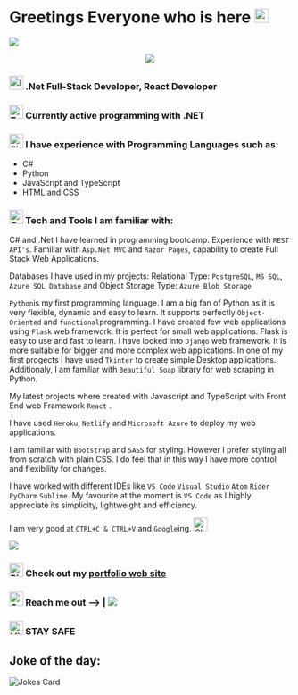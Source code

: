 
# Greetings Everyone who is here <img src="https://raw.githubusercontent.com/Tarikul-Islam-Anik/Animated-Fluent-Emojis/master/Emojis/Hand%20gestures/Heart%20Hands%20Medium-Light%20Skin%20Tone.png" alt="Heart Hands Medium-Light Skin Tone" width="25" height="25" />

<img src="https://user-images.githubusercontent.com/73097560/115834477-dbab4500-a447-11eb-908a-139a6edaec5c.gif">

<p align="center">
  <a href="https://github.com/DenverCoder1/readme-typing-svg"><img src="https://readme-typing-svg.herokuapp.com?font=Time+New+Roman&color=cyan&size=25&center=true&vCenter=true&width=600&height=100&lines=I+am+Full+Stack+Developer..&hearts;++;Self-taught+Programmer,;Economics+and+Business+Graduate,;Active+Learner/Researcher,;Love+to+learn+new+stuffs..<3"></a>
</p>

### <img src="https://raw.githubusercontent.com/Tarikul-Islam-Anik/Animated-Fluent-Emojis/master/Emojis/Hand%20gestures/Index%20Pointing%20Up.png" alt="Index Pointing Up" width="25" height="25" /> .Net Full-Stack Developer, React Developer
### <img src="https://raw.githubusercontent.com/Tarikul-Islam-Anik/Animated-Fluent-Emojis/master/Emojis/Hand%20gestures/Eyes.png" alt="Eyes" width="25" height="25" />  Currently active programming with .NET
### <img src="https://raw.githubusercontent.com/Tarikul-Islam-Anik/Animated-Fluent-Emojis/master/Emojis/Hand%20gestures/Flexed%20Biceps.png" alt="Flexed Biceps" width="25" height="25" /> I have experience with Programming Languages such as:
* C#
* Python
* JavaScript and TypeScript
* HTML and CSS

### <img src="https://raw.githubusercontent.com/Tarikul-Islam-Anik/Animated-Fluent-Emojis/master/Emojis/Hand%20gestures/OK%20Hand.png" alt="OK Hand" width="25" height="25" /> Tech and Tools I am familiar with:

C# and .Net I have learned in programming bootcamp. Experience with `REST API's`. Familiar with  `Asp.Net MVC` and `Razor Pages`, capability to create Full Stack Web Applications. 

Databases I have used in my projects: Relational Type: `PostgreSQL`, `MS SQL`,  `Azure SQL Database` and Object Storage Type: `Azure Blob Storage`

`Python`is my first programming language. I am a big fan of Python as it is very flexible, 
dynamic and easy to learn. It supports perfectly `Object-Oriented` and `functional`programming. 
I have created few web applications using `Flask` web framework. It is perfect for small web applications. Flask is easy to use and fast to learn.
I have looked into `Django` web framework. It is more suitable for bigger and more complex web applications. In one of my first progects I have used `Tkinter` to create simple Desktop applications. Additionaly, I am familiar with `Beautiful Soap` library for web scraping in Python. 
 
My latest projects where created with Javascript and TypeScript with Front End web Framework `React` .

I have used  `Heroku`, `Netlify` and `Microsoft Azure` to deploy my web applications.

I am familiar with `Bootstrap` and `SASS` for styling. However I prefer styling all from scratch with plain CSS. I do feel that in this way I have more control and flexibility for changes.

I have worked with different IDEs like `VS Code` `Visual Studio` `Atom` `Rider` `PyCharm` `Sublime`. My favourite at the moment is `VS Code` as I highly appreciate its simplicity, lightweight and efficiency. 

I am very good at `CTRL+C & CTRL+V` and `Google`ing. <img src="https://raw.githubusercontent.com/Tarikul-Islam-Anik/Animated-Fluent-Emojis/master/Emojis/Hand%20gestures/Clapping%20Hands.png" alt="Clapping Hands" width="25" height="25" />

<img src="https://user-images.githubusercontent.com/73097560/115834477-dbab4500-a447-11eb-908a-139a6edaec5c.gif">

### <img src="https://raw.githubusercontent.com/Tarikul-Islam-Anik/Animated-Fluent-Emojis/master/Emojis/Hand%20gestures/Pinched%20Fingers.png" alt="Pinched Fingers" width="25" height="25" /> Check out my [portfolio web site](https://sabapolio.netlify.app/)
### <img src="https://raw.githubusercontent.com/Tarikul-Islam-Anik/Animated-Fluent-Emojis/master/Emojis/Hand%20gestures/Call%20Me%20Hand.png" alt="Call Me Hand" width="25" height="25" /> Reach me out --> |  [![](https://img.shields.io/badge/linkedin-%230077B5.svg?style=for-the-badge&logo=linkedin)](www.linkedin.com/in/santa-baltmane)
### <img src="https://raw.githubusercontent.com/Tarikul-Islam-Anik/Animated-Fluent-Emojis/master/Emojis/Hand%20gestures/Victory%20Hand.png" alt="Victory Hand" width="25" height="25" /> STAY SAFE

## Joke of the day:
![Jokes Card](https://readme-jokes.vercel.app/api)
